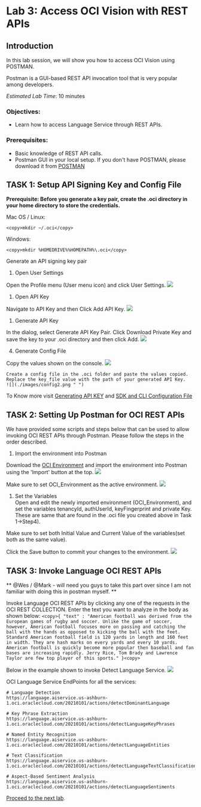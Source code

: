 # Lab 3: Access OCI Vision with REST APIs

## Introduction


In this lab session, we will show you how to access OCI Vision using POSTMAN.

Postman is a GUI-based REST API invocation tool that is very popular among developers.

*Estimated Lab Time*: 10 minutes

### Objectives:
* Learn how to access Language Service through REST APIs.

### Prerequisites:
* Basic knowledge of REST API calls.
* Postman GUI in your local setup. If you don't have POSTMAN, please download it from [POSTMAN](https://www.postman.com/downloads/)

## **TASK 1:** Setup API Signing Key and Config File
**Prerequisite: Before you generate a key pair, create the .oci directory in your home directory to store the credentials.**

Mac OS / Linux:

```
<copy>mkdir ~/.oci</copy>
```
Windows:
```
<copy>mkdir %HOMEDRIVE%%HOMEPATH%\.oci</copy>
```

Generate an API signing key pair

1. Open User Settings

  Open the Profile menu (User menu icon) and click User Settings.
    ![](./images/userProfileIcon.png " ")

1. Open API Key

  Navigate to API Key and then Click Add API Key.
    ![](./images/addAPIButton.png " ")

1. Generate API Key

  In the dialog, select Generate API Key Pair. Click Download Private Key and save the key to your .oci directory and then click Add.
    ![](./images/genAPI.png " ")



4. Generate Config File

  Copy the values shown on the console.
    ![](./images/conf.png " ")

    Create a config file in the .oci folder and paste the values copied.
    Replace the key_file value with the path of your generated API Key.
    ![](./images/config2.png " ")



To Know more visit [Generating API KEY](https://docs.oracle.com/en-us/iaas/Content/API/Concepts/apisigningkey.htm) and [SDK and CLI Configuration File](https://docs.oracle.com/en-us/iaas/Content/API/Concepts/sdkconfig.htm#SDK_and_CLI_Configuration_File)

## **TASK 2:** Setting Up Postman for OCI REST APIs
We have provided some scripts and steps below that can be used to allow invoking OCI REST APIs through Postman. Please follow the steps in the order described.

1. Import the environment into Postman

Download the [OCI Environment](./files/OCI_Environment.postman_environment.json) and import the environment into Postman using the 'Import' button at the top.
    ![](./images/importENV.png " ")

Make sure to set OCI_Environment as the active environment.
    ![](./images/setActive.png " ")

1. Set the Variables  
Open and edit the newly imported environment (OCI_Environment), and set the variables tenancyId, authUserId, keyFingerprint and private Key. These are same that are found in the .oci file you created above in Task 1->Step4).

Make sure to set both Initial Value and Current Value of the variables(set both as the same value).

Click the Save button to commit your changes to the environment.
    ![](./images/setVar.png " ")

<!-- ### 5. Add Request in OCI REST COLLECTION

Add Request in the OCI REST COLLECTION Folder
![](./images/4.png " ")

Enter Name and click 'Save to OCI REST COLLECTION'
![](./images/5.png " ")

Just make sure that the OCI REST calls are executed as part of the OCI REST COLLECTION, as that collection contains the necessary javascript code to generate OCI's authentication header -->

## **TASK 3:** Invoke Language OCI REST APIs
** @Wes / @Mark - will need you guys to take this part over since I am not familiar with doing this in postman myself.  **

Invoke Language OCI REST APIs by clicking any one of the requests in the OCI REST COLLECTION. Enter the text you want to analyze in the body as shown below:
    ```
    <copy>{
        "text" : "American football was derived from the European games of rugby and soccer. Unlike the game of soccer, however, American football focuses more on passing and catching the ball with the hands as opposed to kicking the ball with the feet. Standard American football field is 120 yards in length and 160 feet in width. They are hash marks on every yards and every 10 yards. American football is quickly become more popular then baseball and fan bases are increasing rapidly. Jerry Rice, Tom Brady and Lawrence Taylor are few top player of this sports."
    }<copy>
    ```

Below in the example shown to invoke Detect Language Service.
    ![](./images/collectionREST.png " ")

OCI Language Service EndPoints for all the services:

```
# Language Detection
https://language.aiservice.us-ashburn-1.oci.oraclecloud.com/20210101/actions/detectDominantLanguage

# Key Phrase Extraction
https://language.aiservice.us-ashburn-1.oci.oraclecloud.com/20210101/actions/detectLanguageKeyPhrases

# Named Entity Recognition
https://language.aiservice.us-ashburn-1.oci.oraclecloud.com/20210101/actions/detectLanguageEntities

# Text Classification
https://language.aiservice.us-ashburn-1.oci.oraclecloud.com/20210101/actions/detectLanguageTextClassification

# Aspect-Based Sentiment Analysis
https://language.aiservice.us-ashburn-1.oci.oraclecloud.com/20210101/actions/detectLanguageSentiments

```

[Proceed to the next lab](#next).
